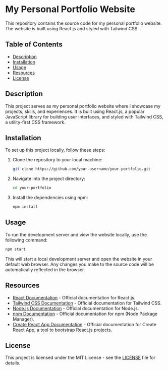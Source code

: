 # My Personal Portfolio Website

This repository contains the source code for my personal portfolio website. The website is built using React.js and styled with Tailwind CSS.

## Table of Contents

- [Description](#description)
- [Installation](#installation)
- [Usage](#usage)
- [Resources](#resources)
- [License](#license)

## Description

This project serves as my personal portfolio website where I showcase my projects, skills, and experiences. It is built using React.js, a popular JavaScript library for building user interfaces, and styled with Tailwind CSS, a utility-first CSS framework.

## Installation

To set up this project locally, follow these steps:

1. Clone the repository to your local machine:

    ```bash
    git clone https://github.com/your-username/your-portfolio.git
    ```

2. Navigate into the project directory:

    ```bash
    cd your-portfolio
    ```

3. Install the dependencies using npm:

    ```bash
    npm install
    ```

## Usage

To run the development server and view the website locally, use the following command:

```bash
npm start
```

This will start a local development server and open the website in your default web browser. Any changes you make to the source code will be automatically reflected in the browser.

## Resources

- [React Documentation](https://reactjs.org/docs/getting-started.html) - Official documentation for React.js.
- [Tailwind CSS Documentation](https://tailwindcss.com/docs) - Official documentation for Tailwind CSS.
- [Node.js Documentation](https://nodejs.org/en/docs/) - Official documentation for Node.js.
- [npm Documentation](https://docs.npmjs.com/) - Official documentation for npm (Node Package Manager).
- [Create React App Documentation](https://create-react-app.dev/docs/getting-started) - Official documentation for Create React App, a tool to bootstrap React.js projects.

## License

This project is licensed under the MIT License - see the [LICENSE](LICENSE) file for details.
